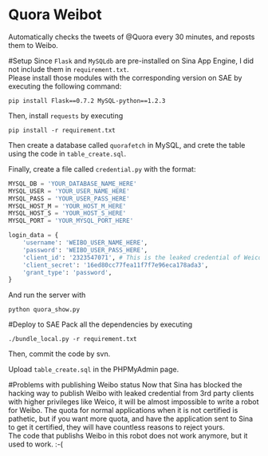 Quora Weibot
================
Automatically checks the tweets of @Quora every 30 minutes, and reposts them to Weibo.

#Setup
Since `Flask` and `MySQLdb` are pre-installed on Sina App Engine, I did not include them in `requirement.txt`.  
Please install those modules with the corresponding version on SAE by executing the following command:

```
pip install Flask==0.7.2 MySQL-python==1.2.3
```

Then, install `requests` by executing

```
pip install -r requirement.txt
```

Then create a database called `quorafetch` in MySQL, and crete the table using the code in `table_create.sql`.

Finally, create a file called `credential.py` with the format:
```python
MYSQL_DB = 'YOUR_DATABASE_NAME_HERE'
MYSQL_USER = 'YOUR_USER_NAME_HERE'
MYSQL_PASS = 'YOUR_USER_PASS_HERE'
MYSQL_HOST_M = 'YOUR_HOST_M_HERE'
MYSQL_HOST_S = 'YOUR_HOST_S_HERE'
MYSQL_PORT = 'YOUR_MYSQL_PORT_HERE'

login_data = {
    'username': 'WEIBO_USER_NAME_HERE',
    'password': 'WEIBO_USER_PASS_HERE',
    'client_id': '2323547071', # This is the leaked credential of Weico
    'client_secret': '16ed80cc77fea11f7f7e96eca178ada3',
    'grant_type': 'password',
}

```

And run the server with

```
python quora_show.py
```

#Deploy to SAE
Pack all the dependencies by executing

```
./bundle_local.py -r requirement.txt
```

Then, commit the code by svn.

Upload `table_create.sql` in the PHPMyAdmin page.

#Problems with publishing Weibo status
Now that Sina has blocked the hacking way to publish Weibo with leaked credential from 3rd party clients with higher privileges like Weico, it will be almost impossible to write a robot for Weibo. The quota for normal applications when it is not certified is pathetic, but if you want more quota, and have the application sent to Sina to get it certified, they will have countless reasons to reject yours.  
The code that publishs Weibo in this robot does not work anymore, but it used to work. :-(
